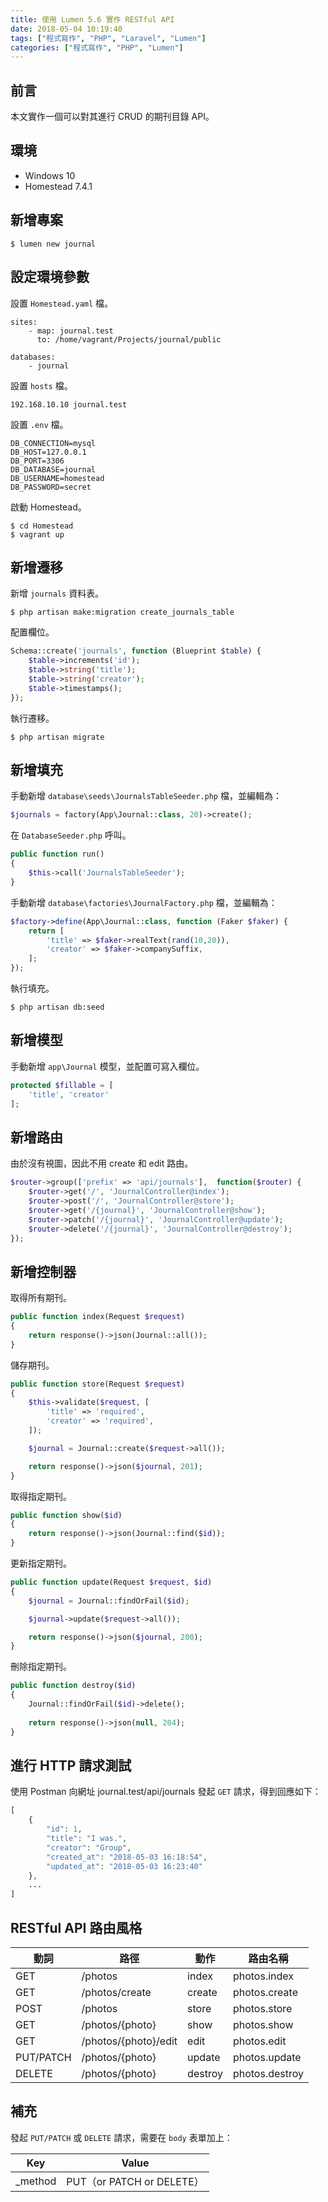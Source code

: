 ```yaml
---
title: 使用 Lumen 5.6 實作 RESTful API
date: 2018-05-04 10:19:40
tags: ["程式寫作", "PHP", "Laravel", "Lumen"]
categories: ["程式寫作", "PHP", "Lumen"]
---
```


## 前言
本文實作一個可以對其進行 CRUD 的期刊目錄 API。

## 環境
- Windows 10
- Homestead 7.4.1

## 新增專案
```
$ lumen new journal
```

## 設定環境參數
設置 `Homestead.yaml` 檔。
```
sites:
    - map: journal.test
      to: /home/vagrant/Projects/journal/public

databases:
    - journal
```
設置 `hosts` 檔。
```
192.168.10.10 journal.test
```
設置 `.env` 檔。
```
DB_CONNECTION=mysql
DB_HOST=127.0.0.1
DB_PORT=3306
DB_DATABASE=journal
DB_USERNAME=homestead
DB_PASSWORD=secret
```
啟動 Homestead。
```
$ cd Homestead
$ vagrant up
```

## 新增遷移
新增 `journals` 資料表。
```
$ php artisan make:migration create_journals_table
```
配置欄位。
```PHP
Schema::create('journals', function (Blueprint $table) {
    $table->increments('id');
    $table->string('title');
    $table->string('creator');
    $table->timestamps();
});
```
執行遷移。
```
$ php artisan migrate
```

## 新增填充
手動新增 `database\seeds\JournalsTableSeeder.php` 檔，並編輯為：
```PHP
$journals = factory(App\Journal::class, 20)->create();
```
在 `DatabaseSeeder.php` 呼叫。
```PHP
public function run()
{
    $this->call('JournalsTableSeeder');
}
```
手動新增 `database\factories\JournalFactory.php` 檔，並編輯為：
```PHP
$factory->define(App\Journal::class, function (Faker $faker) {
    return [
        'title' => $faker->realText(rand(10,20)),
        'creator' => $faker->companySuffix,
    ];
});
```
執行填充。
```
$ php artisan db:seed
```

## 新增模型
手動新增 `app\Journal` 模型，並配置可寫入欄位。
```PHP
protected $fillable = [
    'title', 'creator'
];
```

## 新增路由
由於沒有視圖，因此不用 create 和 edit 路由。
```PHP
$router->group(['prefix' => 'api/journals'],  function($router) {
    $router->get('/', 'JournalController@index');
    $router->post('/', 'JournalController@store');
    $router->get('/{journal}', 'JournalController@show');
    $router->patch('/{journal}', 'JournalController@update');
    $router->delete('/{journal}', 'JournalController@destroy');
});
```

## 新增控制器
取得所有期刊。
```PHP
public function index(Request $request)
{
    return response()->json(Journal::all());
}
```
儲存期刊。
```PHP
public function store(Request $request)
{
    $this->validate($request, [
        'title' => 'required',
        'creator' => 'required',
    ]);

    $journal = Journal::create($request->all());

    return response()->json($journal, 201);
}
```
取得指定期刊。
```PHP
public function show($id)
{
    return response()->json(Journal::find($id));
}
```
更新指定期刊。
```PHP
public function update(Request $request, $id)
{
    $journal = Journal::findOrFail($id);

    $journal->update($request->all());

    return response()->json($journal, 200);
}
```
刪除指定期刊。
```PHP
public function destroy($id)
{
    Journal::findOrFail($id)->delete();
    
    return response()->json(null, 204);
}
```
## 進行 HTTP 請求測試
使用 Postman 向網址 journal.test/api/journals 發起 `GET` 請求，得到回應如下：
```PHP
[
    {
        "id": 1,
        "title": "I was.",
        "creator": "Group",
        "created_at": "2018-05-03 16:18:54",
        "updated_at": "2018-05-03 16:23:40"
    },
    ...
]
```

## RESTful API 路由風格

動詞 | 路徑 | 動作 | 路由名稱
--- | --- | --- | ---
GET | /photos | index | photos.index
GET | /photos/create | create | photos.create
POST | /photos | store | photos.store
GET | /photos/{photo} | show | photos.show
GET | /photos/{photo}/edit | edit | photos.edit
PUT/PATCH | /photos/{photo} | update | photos.update
DELETE | /photos/{photo} | destroy | photos.destroy

## 補充
發起 `PUT/PATCH` 或 `DELETE` 請求，需要在 `body` 表單加上：

Key	| Value
--- | ---
_method	| PUT（or PATCH or DELETE）